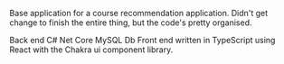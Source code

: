 Base application for a course recommendation application. Didn't get change to finish the entire thing, but the code's pretty organised.

Back end C# Net Core
MySQL Db
Front end written in TypeScript using React with the Chakra ui component library. 
